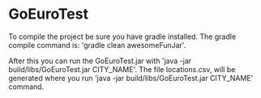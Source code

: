 # GoEuroTest

To compile the project be sure you have gradle installed. The gradle compile command is: 'gradle clean awesomeFunJar'.

After this you can run the GoEuroTest.jar with 'java -jar build/libs/GoEuroTest.jar CITY_NAME'. The file locations.csv, will be generated where you run 'java -jar build/libs/GoEuroTest.jar CITY_NAME' command.
